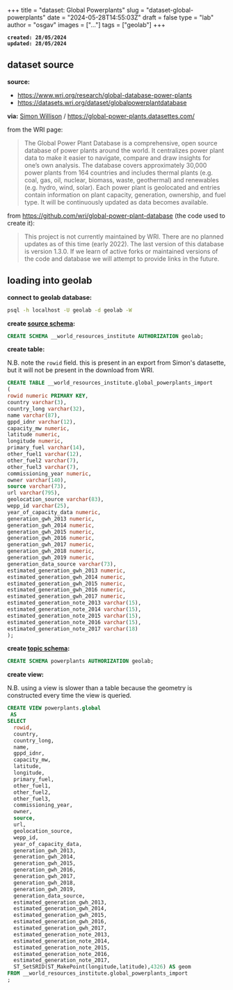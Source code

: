 
+++
title = "dataset: Global Powerplants"
slug = "dataset-global-powerplants"
date = "2024-05-28T14:55:03Z"
draft = false
type = "lab"
author = "osgav"
images = ["..."]
tags = ["geolab"]
+++

**`created: 28/05/2024`**<br />
**`updated: 28/05/2024`**

## **dataset source**

**source:** 

- https://www.wri.org/research/global-database-power-plants
- https://datasets.wri.org/dataset/globalpowerplantdatabase

**via:** [Simon Willison](https://simonwillison.net) / https://global-power-plants.datasettes.com/

from the WRI page:

> The Global Power Plant Database is a comprehensive, open source database of power plants around the world. It centralizes power plant data to make it easier to navigate, compare and draw insights for one’s own analysis. The database covers approximately 30,000 power plants from 164 countries and includes thermal plants (e.g. coal, gas, oil, nuclear, biomass, waste, geothermal) and renewables (e.g. hydro, wind, solar). Each power plant is geolocated and entries contain information on plant capacity, generation, ownership, and fuel type. It will be continuously updated as data becomes available.

from https://github.com/wri/global-power-plant-database (the code used to create it):

> This project is not currently maintained by WRI. There are no planned updates as of this time (early 2022). The last version of this database is version 1.3.0. If we learn of active forks or maintained versions of the code and database we will attempt to provide links in the future.

## **loading into geolab**

**connect to geolab database:**

```bash
psql -h localhost -U geolab -d geolab -W
```

**create [source schema](/lab/geolab-postgis-server-manual.html#source-schemas):**

```sql
CREATE SCHEMA __world_resources_institute AUTHORIZATION geolab;
```

**create table:**

N.B. note the `rowid` field. this is present in an export from Simon's datasette, but it will not be present in the download from WRI.

```sql
CREATE TABLE __world_resources_institute.global_powerplants_import
(
rowid numeric PRIMARY KEY,
country varchar(3),
country_long varchar(32),
name varchar(87),
gppd_idnr varchar(12),
capacity_mw numeric,
latitude numeric,
longitude numeric,
primary_fuel varchar(14),
other_fuel1 varchar(12),
other_fuel2 varchar(7),
other_fuel3 varchar(7),
commissioning_year numeric,
owner varchar(140),
source varchar(73),
url varchar(795),
geolocation_source varchar(83),
wepp_id varchar(25),
year_of_capacity_data numeric,
generation_gwh_2013 numeric, 
generation_gwh_2014 numeric, 
generation_gwh_2015 numeric, 
generation_gwh_2016 numeric, 
generation_gwh_2017 numeric, 
generation_gwh_2018 numeric, 
generation_gwh_2019 numeric, 
generation_data_source varchar(73), 
estimated_generation_gwh_2013 numeric, 
estimated_generation_gwh_2014 numeric, 
estimated_generation_gwh_2015 numeric, 
estimated_generation_gwh_2016 numeric, 
estimated_generation_gwh_2017 numeric, 
estimated_generation_note_2013 varchar(15),
estimated_generation_note_2014 varchar(15), 
estimated_generation_note_2015 varchar(15), 
estimated_generation_note_2016 varchar(15),
estimated_generation_note_2017 varchar(18)
);
```

**create [topic schema](/lab/geolab-postgis-server-manual.html#topic-schemas):**

```sql
CREATE SCHEMA powerplants AUTHORIZATION geolab;
```

**create view:**

N.B. using a view is slower than a table because the geometry is constructed every time the view is queried.

```sql
CREATE VIEW powerplants.global
 AS
SELECT 
  rowid,
  country,
  country_long,
  name,
  gppd_idnr,
  capacity_mw,
  latitude,
  longitude,
  primary_fuel,
  other_fuel1,
  other_fuel2,
  other_fuel3,
  commissioning_year,
  owner,
  source,
  url,
  geolocation_source,
  wepp_id,
  year_of_capacity_data,
  generation_gwh_2013,
  generation_gwh_2014,
  generation_gwh_2015,
  generation_gwh_2016,
  generation_gwh_2017,
  generation_gwh_2018,
  generation_gwh_2019,
  generation_data_source,
  estimated_generation_gwh_2013,
  estimated_generation_gwh_2014,
  estimated_generation_gwh_2015,
  estimated_generation_gwh_2016,
  estimated_generation_gwh_2017,
  estimated_generation_note_2013,
  estimated_generation_note_2014,
  estimated_generation_note_2015,
  estimated_generation_note_2016,
  estimated_generation_note_2017,
  ST_SetSRID(ST_MakePoint(longitude,latitude),4326) AS geom
FROM __world_resources_institute.global_powerplants_import
;
```

<!--more-->
